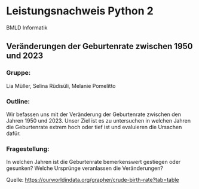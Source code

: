 # Leistungsnachweis Python 2
BMLD Informatik

## Veränderungen der Geburtenrate zwischen 1950 und 2023

### Gruppe:
Lia Müller, Selina Rüdisüli, Melanie Pomelitto

### Outline:

Wir befassen uns mit der Veränderung der Geburtenrate zwischen den Jahren 1950 und 2023. Unser Ziel ist es zu untersuchen in welchen Jahren die Geburtenrate extrem hoch oder tief ist und evaluieren die Ursachen dafür.

### Fragestellung:

In welchen Jahren ist die Geburtenrate bemerkenswert gestiegen oder gesunken? Welche Ursprünge veranlassen die Veränderungen?

Quelle: https://ourworldindata.org/grapher/crude-birth-rate?tab=table


